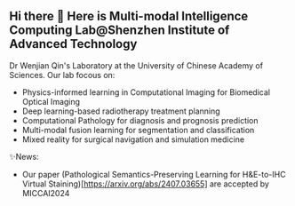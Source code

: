 ## Hi there 👋 Here is Multi-modal Intelligence Computing Lab@Shenzhen Institute of Advanced Technology

Dr Wenjian Qin's  Laboratory at the University of Chinese Academy of Sciences.
Our lab focous on:
 - Physics-informed learning in Computational Imaging for Biomedical Optical Imaging
 - Deep learning-based radiotherapy treatment planning
 - Computational Pathology for diagnosis and prognosis prediction
 - Multi-modal fusion learning for segmentation and classification
 - Mixed reality for surgical navigation and simulation medicine

✨News:
  - Our paper (Pathological Semantics-Preserving Learning for H&E-to-IHC Virtual Staining)[https://arxiv.org/abs/2407.03655] are accepted by MICCAI2024

<!--
**MIXAILAB/MIXAILAB** is a ✨ _special_ ✨ repository because its `README.md` (this file) appears on your GitHub profile.

Here are some ideas to get you started:

- 🔭 I’m currently working on ...
- 🌱 I’m currently learning ...
- 👯 I’m looking to collaborate on ...
- 🤔 I’m looking for help with ...
- 💬 Ask me about ...
- 📫 How to reach me: ...
- 😄 Pronouns: ...
- ⚡ Fun fact: ...
-->
